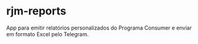 # rjm-reports

App para emitir relatórios personalizados do Programa Consumer e enviar em formato Excel pelo Telegram.